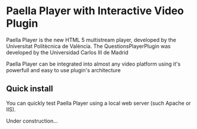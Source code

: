 # Paella Player with Interactive Video Plugin #
Paella Player is the new HTML 5 multistream player, developed by the Universitat Politècnica de València. The QuestionsPlayerPlugin was developed by the Universidad Carlos III de Madrid

Paella Player can be integrated into almost any video platform using it's powerfull and easy to use plugin's architecture

## Quick install ##
You can quickly test Paella Player using a local web server (such Apache or IIS).

Under construction...

